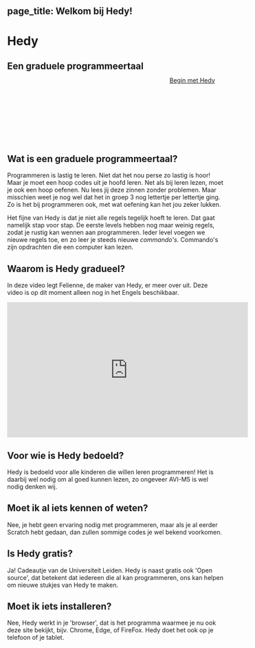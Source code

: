page_title: Welkom bij Hedy!
---
<div class="-mx-16 -my-12 px-16 py-8 mb-8 bg-cover" style="background-image: url(/images/header.jpg); height: 250px; position: relative;">

<h1 class="font-bold font-slab text-white text-6xl text-shadow-md tracking-wide">Hedy</h1>
<h2 class="font-sans font-light text-white text-shadow-md tracking-wide my-1">Een graduele programmeertaal</h2>

<div style="position: absolute; left: 75%; top: 40%;">
<a class="green-btn text-white px-8 py-4" href="/hedy">Begin met Hedy</a>
</div>

</div>

## Wat is een graduele programmeertaal?

Programmeren is lastig te leren. Niet dat het nou perse zo lastig is hoor! Maar je moet een hoop codes uit je hoofd leren. Net als bij leren lezen, moet je ook een hoop oefenen.
Nu lees jij deze zinnen zonder problemen. Maar misschien weet je nog wel dat het in groep 3 nog lettertje per lettertje ging.
Zo is het bij programmeren ook, met wat oefening kan het jou zeker lukken.

Het fijne van Hedy is dat je niet alle regels tegelijk hoeft te leren. Dat gaat namelijk stap voor stap. De eerste levels hebben nog maar weinig regels, zodat je rustig kan wennen aan programmeren. 
Ieder level voegen we nieuwe regels toe, en zo leer je steeds nieuwe *commando's*. Commando's zijn opdrachten die een computer kan lezen.

## Waarom is Hedy gradueel?

In deze video legt Felienne, de maker van Hedy, er meer over uit. Deze video is op dit moment alleen nog in het Engels beschikbaar.
<iframe width="560" height="315" src="https://www.youtube.com/embed/EdqT313rM40" frameborder="0" allow="accelerometer; autoplay; encrypted-media; gyroscope; picture-in-picture" allowfullscreen></iframe>

## Voor wie is Hedy bedoeld?

Hedy is bedoeld voor alle kinderen die willen leren programmeren! Het is daarbij wel nodig om al goed kunnen lezen, zo ongeveer AVI-M5 is wel nodig denken wij.

## Moet ik al iets kennen of weten?
Nee, je hebt geen ervaring nodig met programmeren, maar als je al eerder Scratch hebt gedaan, dan zullen sommige codes je wel bekend voorkomen.

## Is Hedy gratis?

Ja! Cadeautje van de Universiteit Leiden. Hedy is naast gratis ook 'Open source', dat betekent dat iedereen die al kan programmeren, ons kan helpen om nieuwe stukjes van Hedy te maken.

## Moet ik iets installeren?

Nee, Hedy werkt in je 'browser', dat is het programma waarmee je nu ook deze site bekijkt, bijv. Chrome, Edge, of FireFox. Hedy doet het ook op je telefoon of je tablet.
